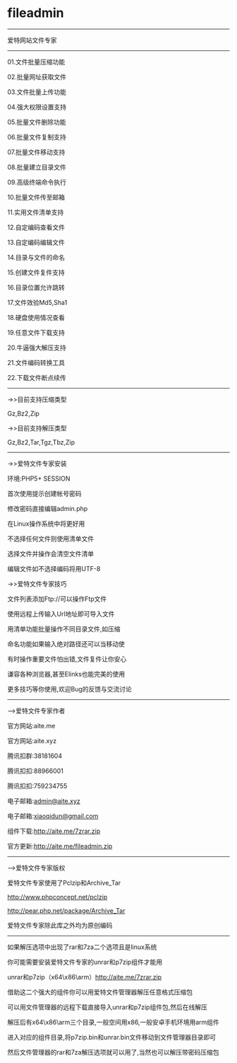 # fileadmin
----------------

爱特网站文件专家

----------------

01.文件批量压缩功能

02.批量网址获取文件

03.文件批量上传功能

04.强大权限设置支持

05.批量文件删除功能

06.批量文件复制支持

07.批量文件移动支持

08.批量建立目录文件

09.高级终端命令执行

10.批量文件传至邮箱

11.实用文件清单支持

12.自定编码查看文件

13.自定编码编辑文件

14.目录与文件的命名

15.创建文件复件支持

16.目录位置允许跳转

17.文件效验Md5,Sha1

18.硬盘使用情况查看

19.任意文件下载支持

20.牛逼强大解压支持

21.文件编码转换工具

22.下载文件断点续传

----------------

->>目前支持压缩类型

Gz,Bz2,Zip

->>目前支持解压类型

Gz,Bz2,Tar,Tgz,Tbz,Zip

----------------

->>爱特文件专家安装

环境:PHP5+  SESSION

首次使用提示创建帐号密码

修改密码直接编辑admin.php

在Linux操作系统中将更好用

不选择任何文件则使用清单文件

选择文件并操作会清空文件清单

编辑文件如不选择编码将用UTF-8

->>爱特文件专家技巧

文件列表添加Ftp://可以操作Ftp文件

使用远程上传输入Url地址即可导入文件

用清单功能批量操作不同目录文件,如压缩

命名功能如果输入绝对路径还可以当移动使

有时操作重要文件怕出错,文件复件让你安心

谦容各种浏览器,甚至Elinks也能完美的使用

更多技巧等你使用,欢迎Bug的反馈与交流讨论

----------------

-->爱特文件专家作者

官方网站:aite.me

官方网站:aite.xyz

腾讯扣群:38181604

腾讯扣扣:88966001

腾讯扣扣:759234755

电子邮箱:admin@aite.xyz

电子邮箱:xiaoqidun@gmail.com

组件下载:http://aite.me/7zrar.zip

官方更新:http://aite.me/fileadmin.zip

----------------

-->爱特文件专家版权

爱特文件专家使用了Pclzip和Archive_Tar

http://www.phpconcept.net/pclzip

http://pear.php.net/package/Archive_Tar

爱特文件专家除此库之外均为原创编码

----------------

如果解压选项中出现了rar和7za二个选项且是linux系统

你可能需要安装爱特文件专家的unrar和p7zip组件才能用

unrar和p7zip（x64\x86\arm）http://aite.me/7zrar.zip

借助这二个强大的组件你可以用爱特文件管理器解压任意格式压缩包

可以用文件管理器的远程下载直接导入unrar和p7zip组件包,然后在线解压

解压后有x64\x86\arm三个目录,一般空间用x86,一般安卓手机环境用arm组件

进入对应的组件目录,将p7zip.bin和unrar.bin文件移动到文件管理器目录即可

然后文件管理器的rar和7za解压选项就可以用了,当然也可以解压带密码压缩包

